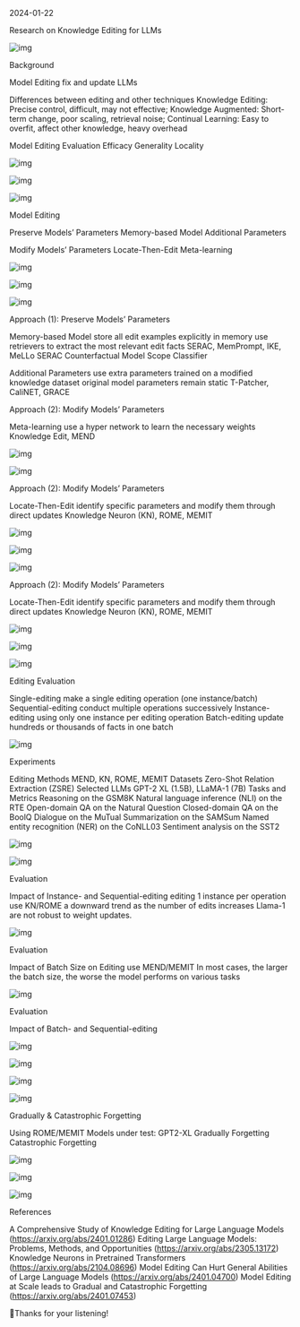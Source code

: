 2024-01-22


Research on Knowledge Editing for LLMs


![img](./Markdown/Images/2024-01-22/img_1_1.png)


Background


Model Editing
fix and update LLMs

Differences between editing and other techniques
Knowledge Editing: Precise control, difficult, may not effective;
Knowledge Augmented: Short-term change, poor scaling, retrieval noise;
Continual Learning: Easy to overfit, affect other knowledge, heavy overhead

Model Editing Evaluation
Efficacy
Generality
Locality



![img](./Markdown/Images/2024-01-22/img_1_2.png)


![img](./Markdown/Images/2024-01-22/img_1_3.png)


![img](./Markdown/Images/2024-01-22/img_1_4.png)


Model Editing


Preserve Models’ Parameters
Memory-based Model
Additional Parameters


Modify Models’ Parameters
Locate-Then-Edit
Meta-learning


![img](./Markdown/Images/2024-01-22/img_2_1.png)


![img](./Markdown/Images/2024-01-22/img_3_1.png)


![img](./Markdown/Images/2024-01-22/img_3_2.png)


Approach (1):  Preserve Models’ Parameters


Memory-based Model
store all edit examples explicitly in memory
use retrievers to extract the most relevant edit facts
SERAC, MemPrompt, IKE, MeLLo
SERAC
Counterfactual Model
Scope Classifier

Additional Parameters
use extra parameters trained on a modified knowledge dataset
original model parameters remain static
T-Patcher, CaliNET, GRACE


Approach (2): Modify Models’ Parameters


Meta-learning
use a hyper network to learn the necessary weights
Knowledge Edit, MEND




![img](./Markdown/Images/2024-01-22/img_4_1.png)


![img](./Markdown/Images/2024-01-22/img_4_2.png)


Approach (2): Modify Models’ Parameters


Locate-Then-Edit
identify specific parameters and modify them through direct updates
Knowledge Neuron (KN), ROME, MEMIT



![img](./Markdown/Images/2024-01-22/img_5_1.png)


![img](./Markdown/Images/2024-01-22/img_5_2.png)


![img](./Markdown/Images/2024-01-22/img_5_3.png)


Approach (2): Modify Models’ Parameters


Locate-Then-Edit
identify specific parameters and modify them through direct updates
Knowledge Neuron (KN), ROME, MEMIT



![img](./Markdown/Images/2024-01-22/img_6_1.png)


![img](./Markdown/Images/2024-01-22/img_6_2.png)


![img](./Markdown/Images/2024-01-22/img_6_3.png)


Editing Evaluation


Single-editing
make a single editing operation (one instance/batch)
Sequential-editing
conduct multiple operations successively
Instance-editing
using only one instance per editing operation
Batch-editing
update hundreds or thousands of facts in one batch


![img](./Markdown/Images/2024-01-22/img_7_1.png)


Experiments


Editing Methods
MEND, KN, ROME, MEMIT
Datasets
Zero-Shot Relation Extraction (ZSRE) 
Selected LLMs
GPT-2 XL (1.5B), LLaMA-1 (7B)
Tasks and Metrics
Reasoning on the GSM8K
Natural language inference (NLI) on the RTE
Open-domain QA on the Natural Question
Closed-domain QA on the BoolQ 
Dialogue on the MuTual
Summarization on the SAMSum
Named entity recognition (NER) on the CoNLL03
Sentiment analysis on the SST2


![img](./Markdown/Images/2024-01-22/img_8_1.png)


![img](./Markdown/Images/2024-01-22/img_9_1.png)


Evaluation


Impact of Instance- and Sequential-editing
editing 1 instance per operation
use KN/ROME
a downward trend as the number 
of edits increases
Llama-1 are not robust to weight updates. 



![img](./Markdown/Images/2024-01-22/img_10_1.png)


Evaluation


Impact of Batch Size on Editing
use MEND/MEMIT
In most cases, the larger the batch size, the worse the model performs on various tasks


![img](./Markdown/Images/2024-01-22/img_10_2.png)


Evaluation


Impact of Batch- and Sequential-editing


![img](./Markdown/Images/2024-01-22/img_11_1.png)


![img](./Markdown/Images/2024-01-22/img_11_2.png)


![img](./Markdown/Images/2024-01-22/img_11_3.png)


![img](./Markdown/Images/2024-01-22/img_11_4.png)


Gradually & Catastrophic Forgetting


Using ROME/MEMIT
Models under test: GPT2-XL
Gradually Forgetting
Catastrophic Forgetting




![img](./Markdown/Images/2024-01-22/img_12_1.png)


![img](./Markdown/Images/2024-01-22/img_12_2.png)


![img](./Markdown/Images/2024-01-22/img_12_3.png)


References


A Comprehensive Study of Knowledge Editing for Large Language Models (https://arxiv.org/abs/2401.01286)
Editing Large Language Models: Problems, Methods, and Opportunities (https://arxiv.org/abs/2305.13172)
Knowledge Neurons in Pretrained Transformers (https://arxiv.org/abs/2104.08696)
Model Editing Can Hurt General Abilities of Large Language Models (https://arxiv.org/abs/2401.04700)
Model Editing at Scale leads to Gradual and Catastrophic Forgetting (https://arxiv.org/abs/2401.07453)





Thanks for your listening!

